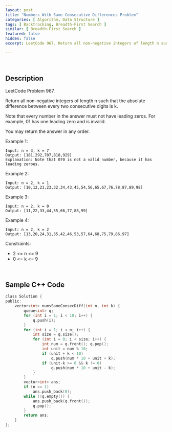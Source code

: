 ```yaml
---
layout: post
title: "Numbers With Same Consecutive Differences Problem"
categories: [ Algorithm, Data Structure ]
tags: [ Backtracking, Breadth-First Search ]
similar: [ Breadth-First Search ]
featured: false
hidden: false
excerpt: LeetCode 967. Return all non-negative integers of length n such that the absolute difference between every two consecutive digits is k.

---
```


<br />

## Description

LeetCode Problem 967.

Return all non-negative integers of length n such that the absolute difference between every two consecutive digits is k.

Note that every number in the answer must not have leading zeros. For example, 01 has one leading zero and is invalid.

You may return the answer in any order.

Example 1:
```
Input: n = 3, k = 7
Output: [181,292,707,818,929]
Explanation: Note that 070 is not a valid number, because it has leading zeroes.
```

Example 2:
```
Input: n = 2, k = 1
Output: [10,12,21,23,32,34,43,45,54,56,65,67,76,78,87,89,98]
```

Example 3:
```
Input: n = 2, k = 0
Output: [11,22,33,44,55,66,77,88,99]
```

Example 4:
```
Input: n = 2, k = 2
Output: [13,20,24,31,35,42,46,53,57,64,68,75,79,86,97]
```

Constraints:
* 2 <= n <= 9
* 0 <= k <= 9

<br />

## Sample C++ Code


```c
class Solution {
public:
    vector<int> numsSameConsecDiff(int n, int k) {     
        queue<int> q;
        for (int i = 1; i < 10; i++) {
            q.push(i);
        }
        for (int i = 1; i < n; i++) {
            int size = q.size();
            for (int i = 0; i < size; i++) {
                int num = q.front(); q.pop();
                int unit = num % 10;
                if (unit + k < 10)
                    q.push(num * 10 + unit + k);
                if (unit-k >= 0 && k != 0)
                    q.push(num * 10 + unit - k);
            }
        }
        vector<int> ans;
        if (n == 1) 
            ans.push_back(0);
        while (!q.empty()) {
            ans.push_back(q.front());
            q.pop();
        }
        return ans;
    }
};
```


